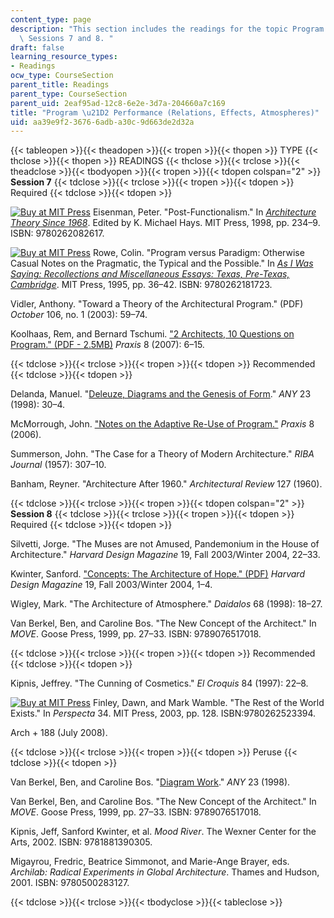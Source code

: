 ```yaml
---
content_type: page
description: "This section includes the readings for the topic Program \u21D2 Performance,\
  \ Sessions 7 and 8. "
draft: false
learning_resource_types:
- Readings
ocw_type: CourseSection
parent_title: Readings
parent_type: CourseSection
parent_uid: 2eaf95ad-12c8-6e2e-3d7a-204660a7c169
title: "Program \u21D2 Performance (Relations, Effects, Atmospheres)"
uid: aa39e9f2-3676-6adb-a30c-9d663de2d32a
---
```

{{< tableopen >}}{{< theadopen >}}{{< tropen >}}{{< thopen >}}
TYPE
{{< thclose >}}{{< thopen >}}
READINGS
{{< thclose >}}{{< trclose >}}{{< theadclose >}}{{< tbodyopen >}}{{< tropen >}}{{< tdopen colspan="2" >}}
**Session 7**
{{< tdclose >}}{{< trclose >}}{{< tropen >}}{{< tdopen >}}
Required
{{< tdclose >}}{{< tdopen >}}

[![Buy at MIT Press](/images/mp_logo.gif)](https://mitpress.mit.edu/9780262082617) Eisenman, Peter. "Post-Functionalism." In [*Architecture Theory Since 1968*](https://mitpress.mit.edu/9780262082617). Edited by K. Michael Hays. MIT Press, 1998, pp. 234–9. ISBN: 9780262082617.

[![Buy at MIT Press](/images/mp_logo.gif)](https://mitpress.mit.edu/9780262181723) Rowe, Colin. "Program versus Paradigm: Otherwise Casual Notes on the Pragmatic, the Typical and the Possible." In [*As I Was Saying: Recollections and Miscellaneous Essays: Texas, Pre-Texas, Cambridge*](https://mitpress.mit.edu/9780262181723). MIT Press, 1995, pp. 36–42. ISBN: 9780262181723.

Vidler, Anthony. "Toward a Theory of the Architectural Program." (PDF) *October* 106, no. 1 (2003): 59–74.

Koolhaas, Rem, and Bernard Tschumi. ["2 Architects, 10 Questions on Program." (PDF - 2.5MB)](http://www.anamiljacki.com/wp-content/content/Article_Praxis8.pdf) *Praxis* 8 (2007): 6–15.

{{< tdclose >}}{{< trclose >}}{{< tropen >}}{{< tdopen >}}
Recommended
{{< tdclose >}}{{< tdopen >}}

Delanda, Manuel. "[Deleuze, Diagrams and the Genesis of Form](http://www.scribd.com/doc/44348335/Delanda-Deleuze-Diagrams-and-the-Genesis-of-Form)." *ANY* 23 (1998): 30–4.

McMorrough, John. ["Notes on the Adaptive Re-Use of Program."](https://www.jstor.org/stable/24328981?seq=1#page_scan_tab_contents) *Praxis* 8 (2006).

Summerson, John. "The Case for a Theory of Modern Architecture." *RIBA Journal* (1957): 307–10.

Banham, Reyner. "Architecture After 1960." *Architectural Review* 127 (1960).

{{< tdclose >}}{{< trclose >}}{{< tropen >}}{{< tdopen colspan="2" >}}
**Session 8**
{{< tdclose >}}{{< trclose >}}{{< tropen >}}{{< tdopen >}}
Required
{{< tdclose >}}{{< tdopen >}}

Silvetti, Jorge. "The Muses are not Amused, Pandemonium in the House of Architecture." *Harvard Design Magazine* 19, Fall 2003/Winter 2004, 22–33.

Kwinter, Sanford. ["Concepts: The Architecture of Hope." (PDF)](http://www.ntua.gr/archtech/forum/harvard-design-magazine/19_kwinter.pdf) *Harvard Design Magazine* 19, Fall 2003/Winter 2004, 1–4.

Wigley, Mark. "The Architecture of Atmosphere." *Daidalos* 68 (1998): 18–27.

Van Berkel, Ben, and Caroline Bos. "The New Concept of the Architect." In *MOVE*. Goose Press, 1999, pp. 27–33. ISBN: 9789076517018.

{{< tdclose >}}{{< trclose >}}{{< tropen >}}{{< tdopen >}}
Recommended
{{< tdclose >}}{{< tdopen >}}

Kipnis, Jeffrey. "The Cunning of Cosmetics." *El Croquis* 84 (1997): 22–8.

[![Buy at MIT Press](/images/mp_logo.gif)](https://mitpress.mit.edu/9780262523394) Finley, Dawn, and Mark Wamble. "The Rest of the World Exists." In *Perspecta* 34. MIT Press, 2003, pp. 128. ISBN:9780262523394.

Arch + 188 (July 2008).

{{< tdclose >}}{{< trclose >}}{{< tropen >}}{{< tdopen >}}
Peruse
{{< tdclose >}}{{< tdopen >}}

Van Berkel, Ben, and Caroline Bos. "[Diagram Work](https://www.jstor.org/stable/41856093?seq=1#page_scan_tab_contents)." *ANY* 23 (1998).

Van Berkel, Ben, and Caroline Bos. "The New Concept of the Architect." In *MOVE*. Goose Press, 1999, pp. 27–33. ISBN: 9789076517018.

Kipnis, Jeff, Sanford Kwinter, et al. *Mood River*. The Wexner Center for the Arts, 2002. ISBN: 9781881390305.

Migayrou, Fredric, Beatrice Simmonot, and Marie-Ange Brayer, eds. *Archilab: Radical Experiments in Global Architecture*. Thames and Hudson, 2001. ISBN: 9780500283127.

{{< tdclose >}}{{< trclose >}}{{< tbodyclose >}}{{< tableclose >}}